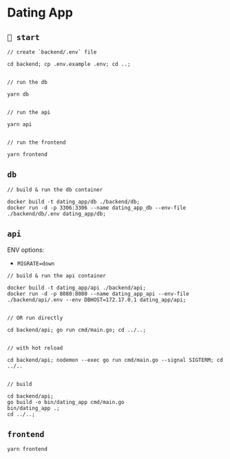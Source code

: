 # Dating App

## `🚀 start`

```console
// create `backend/.env` file

cd backend; cp .env.example .env; cd ..;


// run the db

yarn db


// run the api

yarn api


// run the frontend

yarn frontend
```

## `db`

```console
// build & run the db container

docker build -t dating_app/db ./backend/db;
docker run -d -p 3306:3306 --name dating_app_db --env-file ./backend/db/.env dating_app/db;
```

## `api`

ENV options:  
  - `MIGRATE=down`

```console
// build & run the api container

docker build -t dating_app/api ./backend/api;
docker run -d -p 8080:8080 --name dating_app_api --env-file ./backend/api/.env --env DBHOST=172.17.0.1 dating_app/api;


// OR run directly

cd backend/api; go run cmd/main.go; cd ../..;


// with hot reload

cd backend/api; nodemon --exec go run cmd/main.go --signal SIGTERM; cd ../..


// build

cd backend/api;
go build -o bin/dating_app cmd/main.go
bin/dating_app .; 
cd ../..;
```

## `frontend`

```console
yarn frontend
```


<!-- TODO -->
<!-- - ?? export $PATH with `go` and `sql-migrate` ? -->

